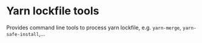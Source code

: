 # Yarn lockfile tools

Provides command line tools to process yarn lockfile, e.g. `yarn-merge`, `yarn-safe-install`,...
